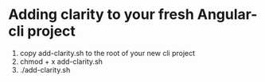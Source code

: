 # Adding clarity to your fresh Angular-cli project

1) copy add-clarity.sh to the root of your new cli project
2) chmod + x add-clarity.sh
3) ./add-clarity.sh
